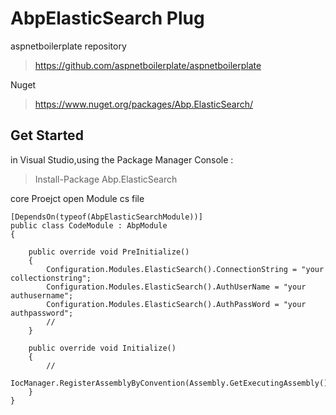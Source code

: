 # AbpElasticSearch Plug
aspnetboilerplate repository
> https://github.com/aspnetboilerplate/aspnetboilerplate

Nuget
> https://www.nuget.org/packages/Abp.ElasticSearch/


## Get Started 
in Visual Studio,using the Package Manager Console :
> Install-Package Abp.ElasticSearch

core Proejct open Module cs file

    [DependsOn(typeof(AbpElasticSearchModule))]
    public class CodeModule : AbpModule
    {

        public override void PreInitialize()
        {
            Configuration.Modules.ElasticSearch().ConnectionString = "your collectionstring";
            Configuration.Modules.ElasticSearch().AuthUserName = "your authusername";
            Configuration.Modules.ElasticSearch().AuthPassWord = "your authpassword";
            //
        }

        public override void Initialize()
        {
            // 
            IocManager.RegisterAssemblyByConvention(Assembly.GetExecutingAssembly());
        }
    }
 

